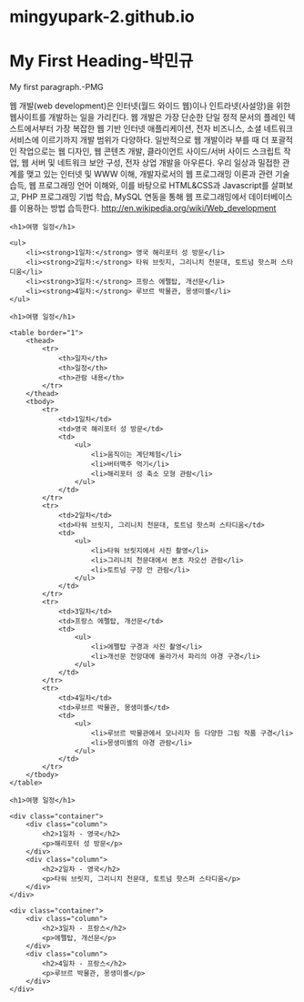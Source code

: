 # mingyupark-2.github.io

<!DOCTYPE html>
<html>
<head>
<title>Page Title</title>
</head>
<body>

<h1>My First Heading-박민규</h1>
<p>My first paragraph.-PMG</p>

웹 개발(web development)은 인터넷(월드 와이드 웹)이나 인트라넷(사설망)을 위한 웹사이트를 개발하는 일을 가리킨다. 웹 개발은 가장 단순한 단일 정적 문서의 플레인 텍스트에서부터 가장 복잡한 웹 기반 인터넷 애플리케이션, 전자 비즈니스, 소셜 네트워크 서비스에 이르기까지 개발 범위가 다양하다. 일반적으로 웹 개발이라 부를 때 더 포괄적인 작업으로는 웹 디자인, 웹 콘텐츠 개발, 클라이언트 사이드/서버 사이드 스크립트 작업, 웹 서버 및 네트워크 보안 구성, 전자 상업 개발을 아우른다. 우리 일상과 밀접한 관계를 맺고 있는 인터넷 및 WWW 이해, 개발자로서의 웹 프로그래밍 이론과 관련 기술 습득, 웹 프로그래밍 언어 이해와, 이를 바탕으로 HTML&CSS과 Javascript를 살펴보고, PHP 프로그래밍 기법 학습, MySQL 연동을 통해 웹 프로그래밍에서 데이터베이스를 이용하는 방법 습득한다.
http://en.wikipedia.org/wiki/Web_development

<!DOCTYPE html>
<html lang="ko">
<head>
    <meta charset="UTF-8">
    <meta name="viewport" content="width=device-width, initial-scale=1.0">
    <title>여행 일정</title>
</head>
<body>

    <h1>여행 일정</h1>

    <ul>
        <li><strong>1일차:</strong> 영국 해리포터 성 방문</li>
        <li><strong>2일차:</strong> 타워 브릿지, 그리니치 천문대, 토트넘 핫스퍼 스타디움</li>
        <li><strong>3일차:</strong> 프랑스 에펠탑, 개선문</li>
        <li><strong>4일차:</strong> 루브르 박물관, 몽생미셸</li>
    </ul>

</body>
</html>

<!DOCTYPE html>
<html lang="ko">
<head>
    <meta charset="UTF-8">
    <meta name="viewport" content="width=device-width, initial-scale=1.0">
    <title>여행 일정</title>
</head>
<body>

    <h1>여행 일정</h1>

    <table border="1">
        <thead>
            <tr>
                <th>일자</th>
                <th>일정</th>
                <th>관람 내용</th>
            </tr>
        </thead>
        <tbody>
            <tr>
                <td>1일차</td>
                <td>영국 해리포터 성 방문</td>
                <td>
                    <ul>
                        <li>움직이는 계단체험</li>
                        <li>버터맥주 먹기</li>
                        <li>해리포터 성 축소 모형 관람</li>
                    </ul>
                </td>
            </tr>
            <tr>
                <td>2일차</td>
                <td>타워 브릿지, 그리니치 천문대, 토트넘 핫스퍼 스타디움</td>
                <td>
                    <ul>
                        <li>타워 브릿지에서 사진 촬영</li>
                        <li>그리니치 천문대에서 본초 자오선 관람</li>
                        <li>토트넘 구장 안 관람</li>
                    </ul>
                </td>
            </tr>
            <tr>
                <td>3일차</td>
                <td>프랑스 에펠탑, 개선문</td>
                <td>
                    <ul>
                        <li>에펠탑 구경과 사진 촬영</li>
                        <li>개선문 전망대에 올라가서 파리의 야경 구경</li>
                    </ul>
                </td>
            </tr>
            <tr>
                <td>4일차</td>
                <td>루브르 박물관, 몽생미셸</td>
                <td>
                    <ul>
                        <li>루브르 박물관에서 모나리자 등 다양한 그림 작품 구경</li>
                        <li>몽생미셸의 야경 관람</li>
                    </ul>
                </td>
            </tr>
        </tbody>
    </table>

</body>
</html>

<!DOCTYPE html>
<html lang="ko">
<head>
    <meta charset="UTF-8">
    <meta name="viewport" content="width=device-width, initial-scale=1.0">
    <title>여행 일정</title>
    <style>
        .container {
            display: flex;
            justify-content: space-between;
        }
        .column {
            width: 45%;
        }
        h2 {
            text-align: center;
        }
    </style>
</head>
<body>

    <h1>여행 일정</h1>

    <div class="container">
        <div class="column">
            <h2>1일차 - 영국</h2>
            <p>해리포터 성 방문</p>
        </div>
        <div class="column">
            <h2>2일차 - 영국</h2>
            <p>타워 브릿지, 그리니치 천문대, 토트넘 핫스퍼 스타디움</p>
        </div>
    </div>

    <div class="container">
        <div class="column">
            <h2>3일차 - 프랑스</h2>
            <p>에펠탑, 개선문</p>
        </div>
        <div class="column">
            <h2>4일차 - 프랑스</h2>
            <p>루브르 박물관, 몽생미셸</p>
        </div>
    </div>

</body>
</html>


